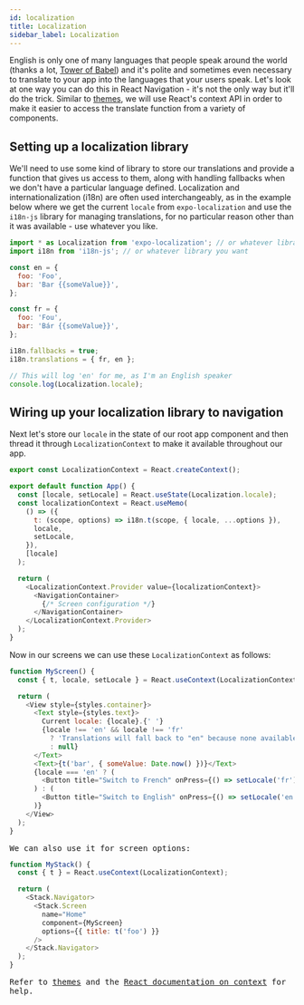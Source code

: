 ```yaml
---
id: localization
title: Localization
sidebar_label: Localization
---
```


English is only one of many languages that people speak around the world (thanks a lot, [Tower of Babel](https://en.wikipedia.org/wiki/Tower_of_Babel)) and it's polite and sometimes even necessary to translate to your app into the languages that your users speak. Let's look at one way you can do this in React Navigation - it's not the only way but it'll do the trick. Similar to [themes](themes.html), we will use React's context API in order to make it easier to access the translate function from a variety of components.

## Setting up a localization library

We'll need to use some kind of library to store our translations and provide a function that gives us access to them, along with handling fallbacks when we don't have a particular language defined. Localization and internationalization (i18n) are often used interchangeably, as in the example below where we get the current `locale` from `expo-localization` and use the `i18n-js` library for managing translations, for no particular reason other than it was available - use whatever you like.

```jsx
import * as Localization from 'expo-localization'; // or whatever library you want
import i18n from 'i18n-js'; // or whatever library you want

const en = {
  foo: 'Foo',
  bar: 'Bar {{someValue}}',
};

const fr = {
  foo: 'Fou',
  bar: 'Bár {{someValue}}',
};

i18n.fallbacks = true;
i18n.translations = { fr, en };

// This will log 'en' for me, as I'm an English speaker
console.log(Localization.locale);
```

## Wiring up your localization library to navigation

Next let's store our `locale` in the state of our root app component and then thread it through `LocalizationContext` to make it available throughout our app.

```js
export const LocalizationContext = React.createContext();

export default function App() {
  const [locale, setLocale] = React.useState(Localization.locale);
  const localizationContext = React.useMemo(
    () => ({
      t: (scope, options) => i18n.t(scope, { locale, ...options }),
      locale,
      setLocale,
    }),
    [locale]
  );

  return (
    <LocalizationContext.Provider value={localizationContext}>
      <NavigationContainer>
        {/* Screen configuration */}
      </NavigationContainer>
    </LocalizationContext.Provider>
  );
}
```

Now in our screens we can use these `LocalizationContext` as follows:

<samp id="localization" />

```js
function MyScreen() {
  const { t, locale, setLocale } = React.useContext(LocalizationContext);

  return (
    <View style={styles.container}>
      <Text style={styles.text}>
        Current locale: {locale}.{' '}
        {locale !== 'en' && locale !== 'fr'
          ? 'Translations will fall back to "en" because none available'
          : null}
      </Text>
      <Text>{t('bar', { someValue: Date.now() })}</Text>
      {locale === 'en' ? (
        <Button title="Switch to French" onPress={() => setLocale('fr')} />
      ) : (
        <Button title="Switch to English" onPress={() => setLocale('en')} />
      )}
    </View>
  );
}
```

We can also use it for screen options:

<samp id="localization-with-title" />

```js
function MyStack() {
  const { t } = React.useContext(LocalizationContext);

  return (
    <Stack.Navigator>
      <Stack.Screen
        name="Home"
        component={MyScreen}
        options={{ title: t('foo') }}
      />
    </Stack.Navigator>
  );
}
```

Refer to [themes](themes.md) and the [React documentation on context](https://reactjs.org/docs/context.html) for help.

